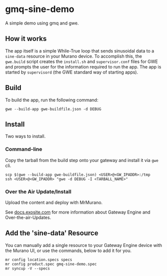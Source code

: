 # gmq-sine-demo
A simple demo using gmq and gwe.

## How it works

The app itself is a simple While-True loop that sends sinusoidal data to a `sine-data` resource in your Murano device. To accomplish this, the `gwe.build` script creates the `install.sh` and `supervisor.conf` files for GWE and prompts the user for the information required to run the app. The app is started by `supervisord` (the GWE standard way of starting apps).

## Build
To build the app, run the following command:

```
gwe --build-app gwe-buildfile.json -d DEBUG
```

## Install

Two ways to install. 

### Command-line

Copy the tarball from the build step onto your gateway and install it via `gwe` cli.

```
scp $(gwe --build-app gwe-buildfile.json) <USER>@<GW_IPADDR>:/tmp
ssh <USER>@<GW_IPADDR> "gwe -d DEBUG -I <TARBALL_NAME>"
```

### Over the Air Update/Install

Upload the content and deploy with MrMurano.

See [docs.exosite.com](docs.exosite.com) for more information about Gateway Engine and Over-the-air-Updates.

## Add the 'sine-data' Resource

You can manually add a single resource to your Gateway Engine device with the Murano UI, or use the commands, below to add it for you.

```
mr config location.specs specs
mr config product.spec gmq-sine-demo.spec
mr syncup -V --specs
```




